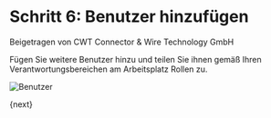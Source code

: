 <!-- add-breadcrumbs -->
# Schritt 6: Benutzer hinzufügen
<span class="text-muted contributed-by">Beigetragen von CWT Connector & Wire Technology GmbH</span>

Fügen Sie weitere Benutzer hinzu und teilen Sie ihnen gemäß Ihren Verantwortungsbereichen am Arbeitsplatz Rollen zu.

<img alt="Benutzer" class="screenshot"
src="/docs/assets/img/setup-wizard/step-6.png">

{next}
